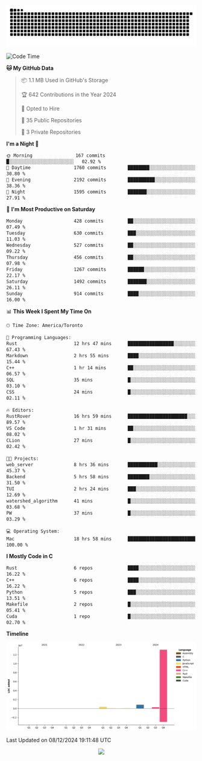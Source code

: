 <picture>
  <source media="(prefers-color-scheme: dark)" srcset="https://raw.githubusercontent.com/kkli08/kkli08/output/github-contribution-grid-snake-dark.svg">
  <source media="(prefers-color-scheme: light)" srcset="https://raw.githubusercontent.com/kkli08/kkli08/output/github-contribution-grid-snake.svg">
  <img alt="github contribution grid snake animation" src="https://raw.githubusercontent.com/kkli08/kkli08/output/github-contribution-grid-snake.svg">
</picture>


<!--START_SECTION:waka-->
![Code Time](http://img.shields.io/badge/Code%20Time-115%20hrs%2056%20mins-blue)

**🐱 My GitHub Data** 

> 📦 1.1 MB Used in GitHub's Storage 
 > 
> 🏆 642 Contributions in the Year 2024
 > 
> 💼 Opted to Hire
 > 
> 📜 35 Public Repositories 
 > 
> 🔑 3 Private Repositories 
 > 
**I'm a Night 🦉** 

```text
🌞 Morning                167 commits         █░░░░░░░░░░░░░░░░░░░░░░░░   02.92 % 
🌆 Daytime                1760 commits        ████████░░░░░░░░░░░░░░░░░   30.80 % 
🌃 Evening                2192 commits        ██████████░░░░░░░░░░░░░░░   38.36 % 
🌙 Night                  1595 commits        ███████░░░░░░░░░░░░░░░░░░   27.91 % 
```
📅 **I'm Most Productive on Saturday** 

```text
Monday                   428 commits         ██░░░░░░░░░░░░░░░░░░░░░░░   07.49 % 
Tuesday                  630 commits         ███░░░░░░░░░░░░░░░░░░░░░░   11.03 % 
Wednesday                527 commits         ██░░░░░░░░░░░░░░░░░░░░░░░   09.22 % 
Thursday                 456 commits         ██░░░░░░░░░░░░░░░░░░░░░░░   07.98 % 
Friday                   1267 commits        ██████░░░░░░░░░░░░░░░░░░░   22.17 % 
Saturday                 1492 commits        ███████░░░░░░░░░░░░░░░░░░   26.11 % 
Sunday                   914 commits         ████░░░░░░░░░░░░░░░░░░░░░   16.00 % 
```


📊 **This Week I Spent My Time On** 

```text
🕑︎ Time Zone: America/Toronto

💬 Programming Languages: 
Rust                     12 hrs 47 mins      █████████████████░░░░░░░░   67.43 % 
Markdown                 2 hrs 55 mins       ████░░░░░░░░░░░░░░░░░░░░░   15.44 % 
C++                      1 hr 14 mins        ██░░░░░░░░░░░░░░░░░░░░░░░   06.57 % 
SQL                      35 mins             █░░░░░░░░░░░░░░░░░░░░░░░░   03.10 % 
CSS                      24 mins             █░░░░░░░░░░░░░░░░░░░░░░░░   02.11 % 

🔥 Editors: 
RustRover                16 hrs 59 mins      ██████████████████████░░░   89.57 % 
VS Code                  1 hr 31 mins        ██░░░░░░░░░░░░░░░░░░░░░░░   08.02 % 
CLion                    27 mins             █░░░░░░░░░░░░░░░░░░░░░░░░   02.42 % 

🐱‍💻 Projects: 
web_server               8 hrs 36 mins       ███████████░░░░░░░░░░░░░░   45.37 % 
Backend                  5 hrs 58 mins       ████████░░░░░░░░░░░░░░░░░   31.50 % 
TUI                      2 hrs 24 mins       ███░░░░░░░░░░░░░░░░░░░░░░   12.69 % 
watershed_algorithm      41 mins             █░░░░░░░░░░░░░░░░░░░░░░░░   03.68 % 
PW                       37 mins             █░░░░░░░░░░░░░░░░░░░░░░░░   03.29 % 

💻 Operating System: 
Mac                      18 hrs 58 mins      █████████████████████████   100.00 % 
```

**I Mostly Code in C** 

```text
Rust                     6 repos             ████░░░░░░░░░░░░░░░░░░░░░   16.22 % 
C++                      6 repos             ████░░░░░░░░░░░░░░░░░░░░░   16.22 % 
Python                   5 repos             ███░░░░░░░░░░░░░░░░░░░░░░   13.51 % 
Makefile                 2 repos             █░░░░░░░░░░░░░░░░░░░░░░░░   05.41 % 
Cuda                     1 repo              █░░░░░░░░░░░░░░░░░░░░░░░░   02.70 % 
```



**Timeline**

![Lines of Code chart](https://raw.githubusercontent.com/kkli08/kkli08/main/assets/bar_graph.png)


 Last Updated on 08/12/2024 19:11:48 UTC
<!--END_SECTION:waka-->


<div align="center">
    <img  src="https://github-readme-streak-stats.herokuapp.com/?user=kkli08&theme=cobalt" />
</div>

<br/>
<br/>
<br/>

